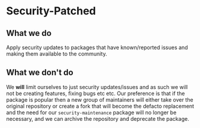 # Security-Patched

## What we do

Apply security updates to packages that have known/reported issues and making them available to the community.

## What we don't do

We **will** limit ourselves to just security updates/issues and as such we will not be creating features, fixing bugs etc etc. Our preference is that if the package is popular then a new group of maintainers will either take over the original repository or create a fork that will become the defacto replacement and the need for our `security-maintenance` package will no longer be necessary, and we can archive the repository and deprecate the package.

